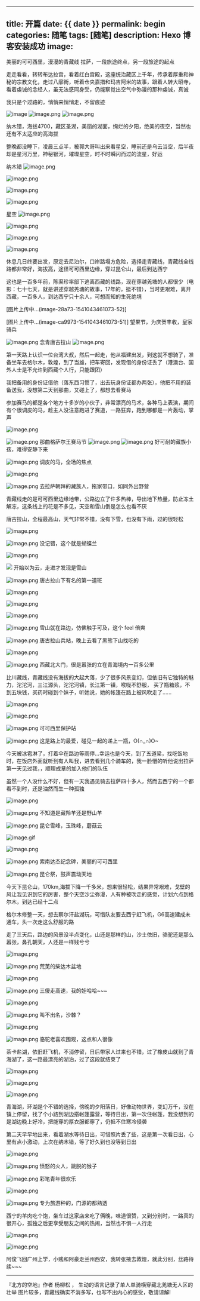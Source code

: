 ## 
---
title: 开篇
date: {{ date }}
permalink: begin
categories: 随笔
tags: [随笔]
description: Hexo 博客安装成功
image:
---
<p class="description"></p>
美丽的可可西里，漫漫的青藏线
拉萨，一段旅途终点，另一段旅途的起点

走走看看，转转布达拉宫，看着红白宫殿，这座统治藏区上千年，传承着厚重和神秘的宗教文化，走过八廓街，听着仓央嘉措和玛吉阿米的故事，跟着人转大昭寺，看着虔诚的念经人，虽无法感同身受，仍能察觉出空气中弥漫的那种虔诚，真诚

我只是个过路的，悄悄来悄悄走，不留痕迹

![image](http://upload-images.jianshu.io/upload_images/6273500-01900d460232d375?imageMogr2/auto-orient/strip%7CimageView2/2/w/1240)
![image.png](https://upload-images.jianshu.io/upload_images/6273500-6f9684c08199f091.png?imageMogr2/auto-orient/strip%7CimageView2/2/w/1240)
![image.png](https://upload-images.jianshu.io/upload_images/6273500-6ff69482bcb48768.png?imageMogr2/auto-orient/strip%7CimageView2/2/w/1240)

纳木错，海拔4700，藏区圣湖，美丽的湖面，绚烂的夕阳，绝美的夜空，当然也还有不太适应的高海拔

整晚都没睡下，凌晨三点半，被郭大哥叫出来看星空，睡前还是乌云当空，后半夜却是星河万里，神秘银河，璀璨星空，时不时瞬闪而过的流星，好运

纳木错
![image.png](https://upload-images.jianshu.io/upload_images/6273500-4d5f8a1a2d3d2296.png?imageMogr2/auto-orient/strip%7CimageView2/2/w/1240)

![image.png](https://upload-images.jianshu.io/upload_images/6273500-c19ce987b5fec8c8.png?imageMogr2/auto-orient/strip%7CimageView2/2/w/1240)

![image.png](https://upload-images.jianshu.io/upload_images/6273500-6514f764b5d682c7.png?imageMogr2/auto-orient/strip%7CimageView2/2/w/1240)

![image.png](https://upload-images.jianshu.io/upload_images/6273500-5963097d0394adcd.png?imageMogr2/auto-orient/strip%7CimageView2/2/w/1240)

星空
![image.png](https://upload-images.jianshu.io/upload_images/6273500-02905a8c59485535.png?imageMogr2/auto-orient/strip%7CimageView2/2/w/1240)

![image.png](https://upload-images.jianshu.io/upload_images/6273500-3b71edd44452a418.png?imageMogr2/auto-orient/strip%7CimageView2/2/w/1240)

![image.png](https://upload-images.jianshu.io/upload_images/6273500-0e5f7b9f100cc920.png?imageMogr2/auto-orient/strip%7CimageView2/2/w/1240)

![image.png](https://upload-images.jianshu.io/upload_images/6273500-93c3cb7bdc1979c9.png?imageMogr2/auto-orient/strip%7CimageView2/2/w/1240)

休息几日终要出发，原定去尼泊尔，口岸路塌方危险，选择走青藏线，青藏线全线路都非常好，海拔高，途径可可西里边缘，穿过昆仑山，最后到达西宁

这也是一百多年前，陈渠珍率部下逃离西藏的线路，现在穿越羌塘的人都很少（电影：七十七天，就是讲述穿越羌塘的故事，17年的，挺不错），当时更艰难，离开西藏，一百多人，到达西宁只十余人，可想而知的生死绝境

[图片上传中...(image-28a73-1541043461073-52)]

[图片上传中...(image-ca9973-1541043461073-51)]
望果节，为庆贺丰收，皇家骑兵

![image.png](https://upload-images.jianshu.io/upload_images/6273500-9f21514c40a0a49d.png?imageMogr2/auto-orient/strip%7CimageView2/2/w/1240)
念青唐古拉山
![image.png](https://upload-images.jianshu.io/upload_images/6273500-4df48b5044d2ba37.png?imageMogr2/auto-orient/strip%7CimageView2/2/w/1240)

第一天路上认识一位台湾大叔，然后一起走，他从福建出发，到这就不想骑了，准备坐车去格尔木，敦煌，到了当雄，把车寄回，发现借的身份证丢了（港澳台、国外人士是不允许到西藏个人行，只能跟团） 

我把备用的身份证借他（落东西习惯了，出去玩身份证都办两张），他把不用的装备送我，没想第二天到那曲，又碰上了，都想去看赛马

参加赛马的都是各个地方十多岁的小伙子，非常漂亮的马术，各种马上表演，期间有个很调皮的马，趁主人没注意跑进了赛道，一路狂奔，跑到哪都是一片轰动，掌声

![image.png](https://upload-images.jianshu.io/upload_images/6273500-d9be6780dba42367.png?imageMogr2/auto-orient/strip%7CimageView2/2/w/1240)

![image.png](https://upload-images.jianshu.io/upload_images/6273500-d3847a7a337ccb98.png?imageMogr2/auto-orient/strip%7CimageView2/2/w/1240)
那曲格萨尔王赛马节
![image.png](https://upload-images.jianshu.io/upload_images/6273500-a2fb03ee2ece752f.png?imageMogr2/auto-orient/strip%7CimageView2/2/w/1240)
![image.png](https://upload-images.jianshu.io/upload_images/6273500-a018641fececfa1f.png?imageMogr2/auto-orient/strip%7CimageView2/2/w/1240)
好可耐的藏族小孩，难得安静下来

![image.png](https://upload-images.jianshu.io/upload_images/6273500-8995e793ddd24f89.png?imageMogr2/auto-orient/strip%7CimageView2/2/w/1240)
调皮的马，全场的焦点

![image.png](https://upload-images.jianshu.io/upload_images/6273500-3bfee4c8fc00d5f4.png?imageMogr2/auto-orient/strip%7CimageView2/2/w/1240)

![image.png](https://upload-images.jianshu.io/upload_images/6273500-27f7b5f8e5124ad7.png?imageMogr2/auto-orient/strip%7CimageView2/2/w/1240)
去拉萨朝拜的藏族人，拖家带口，如同外出野营

青藏线走的是可可西里边缘地带，公路边立了许多热棒，导出地下热量，防止冻土解冻，这条线上的花是不多见，天空和雪山倒是怎么也看不厌

唐古拉山，全程最高山，天气非常不错，没有下雪，也没有下雨，过的很轻松

![image.png](https://upload-images.jianshu.io/upload_images/6273500-1a11c4869d0a19b9.png?imageMogr2/auto-orient/strip%7CimageView2/2/w/1240)

![image.png](https://upload-images.jianshu.io/upload_images/6273500-686c6275554a3e94.png?imageMogr2/auto-orient/strip%7CimageView2/2/w/1240)
没记错，这个就是蝴蝶兰

![image.png](https://upload-images.jianshu.io/upload_images/6273500-5c02ce189df78dcc.png?imageMogr2/auto-orient/strip%7CimageView2/2/w/1240)

![](https://upload-images.jianshu.io/upload_images/6273500-61097977bc3e23e8.png?imageMogr2/auto-orient/strip%7CimageView2/2/w/1240)
开始以为云，走进才发现是雪山

![image.png](https://upload-images.jianshu.io/upload_images/6273500-51587416ccb4a563.png?imageMogr2/auto-orient/strip%7CimageView2/2/w/1240)
唐古拉山下有名的第一道班

![image.png](https://upload-images.jianshu.io/upload_images/6273500-e40b54a0e984034b.png?imageMogr2/auto-orient/strip%7CimageView2/2/w/1240)

![image.png](https://upload-images.jianshu.io/upload_images/6273500-4cefcfc4166aeaf0.png?imageMogr2/auto-orient/strip%7CimageView2/2/w/1240)

![image.png](https://upload-images.jianshu.io/upload_images/6273500-348fa5979b727b9e.png?imageMogr2/auto-orient/strip%7CimageView2/2/w/1240)

![image.png](https://upload-images.jianshu.io/upload_images/6273500-0f8271572ee74045.png?imageMogr2/auto-orient/strip%7CimageView2/2/w/1240)
雪山就在路边，仿佛触手可及，这个 feel 倍爽 

![image.png](https://upload-images.jianshu.io/upload_images/6273500-e737384d381f9a2e.png?imageMogr2/auto-orient/strip%7CimageView2/2/w/1240)
唐古拉山兵站，晚上去看了黑熊下山找吃的

![image.png](https://upload-images.jianshu.io/upload_images/6273500-66a9034c06532666.png?imageMogr2/auto-orient/strip%7CimageView2/2/w/1240)

![image.png](https://upload-images.jianshu.io/upload_images/6273500-dc27647dc8283759.png?imageMogr2/auto-orient/strip%7CimageView2/2/w/1240)
西藏北大门，很是嚣张的立在青海境内一百多公里

比川藏线，青藏线没有海拔的大起大落，少了很多风景变幻，但依旧有它独特的魅力，沱沱河，三江源头，沱沱河镇，长江第一镇，喉咙不舒服， 买了瓶糖浆，不到五块钱，买药时碰到个妹子，听她说，她的帐篷在路上被风吹走了......

![image.png](https://upload-images.jianshu.io/upload_images/6273500-e6035012a37fd748.png?imageMogr2/auto-orient/strip%7CimageView2/2/w/1240)

![image.png](https://upload-images.jianshu.io/upload_images/6273500-362c6029e9310b9c.png?imageMogr2/auto-orient/strip%7CimageView2/2/w/1240)

![image.png](https://upload-images.jianshu.io/upload_images/6273500-74d113255439cd5c.png?imageMogr2/auto-orient/strip%7CimageView2/2/w/1240)
可可西里保护站

![image.png](https://upload-images.jianshu.io/upload_images/6273500-1da006a68d85666e.png?imageMogr2/auto-orient/strip%7CimageView2/2/w/1240)
这是路上的最爱，碰见一起的递上一瓶，O(∩_∩)O~

今天被冰雹淋了，打着伞在路边等雨停...幸运也是今天，到了五道梁，找吃饭地时，在饭店外面就听到有人叫我，进去看到几个骑车的，我一脸懵的听他说出拉萨第一天见过我，，顺理成章的加入他们的队伍

虽然一个人没什么不好，但有一天我遇见骑去拉萨四十多人，然而去西宁的一个都看不到时，还是油然而生一种孤独

![image.png](https://upload-images.jianshu.io/upload_images/6273500-e3b3fa38d4107f6c.png?imageMogr2/auto-orient/strip%7CimageView2/2/w/1240)

![image.png](https://upload-images.jianshu.io/upload_images/6273500-69848b67029a223d.png?imageMogr2/auto-orient/strip%7CimageView2/2/w/1240)
不知道是藏羚羊还是野山羊

![image.png](https://upload-images.jianshu.io/upload_images/6273500-33cb756709f10ccf.png?imageMogr2/auto-orient/strip%7CimageView2/2/w/1240)
昆仑雪峰，玉珠峰，蘑菇云

![image.gif](https://upload-images.jianshu.io/upload_images/6273500-be3c5256029f8983.gif?imageMogr2/auto-orient/strip%7CimageView2/2/w/1240)

![image.png](https://upload-images.jianshu.io/upload_images/6273500-680c1f43643f7eb2.png?imageMogr2/auto-orient/strip%7CimageView2/2/w/1240)

![image.png](https://upload-images.jianshu.io/upload_images/6273500-62280bed9b944c74.png?imageMogr2/auto-orient/strip%7CimageView2/2/w/1240)
索南达杰纪念碑，美丽的可可西里

![image.png](https://upload-images.jianshu.io/upload_images/6273500-e2bcd190dca092b1.png?imageMogr2/auto-orient/strip%7CimageView2/2/w/1240)
昆仑祭，鼓声震动天地

今天下昆仑山，170km,海拔下降一千多米，想来很轻松，结果异常艰难，戈壁的风让我见识到它的厉害，整个天空沙尘弥漫，人有种被吹走的感觉，计划六点到格尔木，到达已经十二点      

格尔木修整一天，想去察尔汗盐湖玩，可惜队友要去西宁赶飞机，G6高速建成未通车，头一次走这么舒服的路

走了三天后，路边的风景没半点变化，山还是那样的山，沙土依旧，骆驼还是那么嚣张，鼻孔朝天，人还是一样贱兮兮 

![image.png](https://upload-images.jianshu.io/upload_images/6273500-bab6d039fcb7fe7f.png?imageMogr2/auto-orient/strip%7CimageView2/2/w/1240)

![image.png](https://upload-images.jianshu.io/upload_images/6273500-1eb06f9b234cc93a.png?imageMogr2/auto-orient/strip%7CimageView2/2/w/1240)
荒芜的柴达木盆地

![image.png](https://upload-images.jianshu.io/upload_images/6273500-46161187e10e468b.png?imageMogr2/auto-orient/strip%7CimageView2/2/w/1240)

![image.png](https://upload-images.jianshu.io/upload_images/6273500-165817776845e543.png?imageMogr2/auto-orient/strip%7CimageView2/2/w/1240)
三傻走高速，我的娃哈哈~~~

![image.png](https://upload-images.jianshu.io/upload_images/6273500-f601a3906a0e618f.png?imageMogr2/auto-orient/strip%7CimageView2/2/w/1240)

![image.png](https://upload-images.jianshu.io/upload_images/6273500-7eed1b41debdebb4.png?imageMogr2/auto-orient/strip%7CimageView2/2/w/1240)
叫不出名，沙棘？

![image.png](https://upload-images.jianshu.io/upload_images/6273500-a2fd9f25e7e900a0.png?imageMogr2/auto-orient/strip%7CimageView2/2/w/1240)

![image.png](https://upload-images.jianshu.io/upload_images/6273500-f310d6cc4232ae6d.png?imageMogr2/auto-orient/strip%7CimageView2/2/w/1240)
骆驼老喜欢围观，这点和人很像

茶卡盐湖，依旧赶飞机，不消停留，日后带家人过来也不错，过了橡皮山就到了青海湖了，这一路最漂亮的湖泊，过了这段就结束了

![image.png](https://upload-images.jianshu.io/upload_images/6273500-c6d97d280c537cc3.png?imageMogr2/auto-orient/strip%7CimageView2/2/w/1240)

![image.png](https://upload-images.jianshu.io/upload_images/6273500-1d8eda04964b4e02.png?imageMogr2/auto-orient/strip%7CimageView2/2/w/1240)

![image.png](https://upload-images.jianshu.io/upload_images/6273500-292cdbe29435aa0c.png?imageMogr2/auto-orient/strip%7CimageView2/2/w/1240)

青海湖，环湖是个不错的选择，傍晚的夕阳落日，好像动物世界，变幻万千，没在镇上停留，找了个小路到湖边搭帐篷露营，等待日出，第一次住帐篷，我没想到的是湖边晚上好冷，把能穿的厚衣服都穿了，仍抵不住寒冷侵袭

第二天早早地出来，看着湖水等待日出，可惜照片丢了些，这是第一次看日出，心里有点小激动，上次在纳木错，等了好久到也没等到日出 

![image.png](https://upload-images.jianshu.io/upload_images/6273500-9045761b8f2d8764.png?imageMogr2/auto-orient/strip%7CimageView2/2/w/1240)

![image.png](https://upload-images.jianshu.io/upload_images/6273500-05ca7a3680cdd053.png?imageMogr2/auto-orient/strip%7CimageView2/2/w/1240)
愤怒的火人，跳脱的猴子

![image.png](https://upload-images.jianshu.io/upload_images/6273500-d7a75fc5d27d9c09.png?imageMogr2/auto-orient/strip%7CimageView2/2/w/1240)
彩笔青年很欢乐

![image.png](https://upload-images.jianshu.io/upload_images/6273500-1f6ab5636a6d3281.png?imageMogr2/auto-orient/strip%7CimageView2/2/w/1240)


![image.png](https://upload-images.jianshu.io/upload_images/6273500-93d25efa4123782b.png?imageMogr2/auto-orient/strip%7CimageView2/2/w/1240)
专为旅游种的，门源的都熟透

西宁的羊肉吃个饱，坐车过这家店来吃了俩晚，味道很赞，又到分别时，一路真的很开心，孤独之后更享受朋友之间的热闹，当然也不惧一人行走

![image.png](https://upload-images.jianshu.io/upload_images/6273500-3afb71f0a3fb55df.png?imageMogr2/auto-orient/strip%7CimageView2/2/w/1240)

![image.png](https://upload-images.jianshu.io/upload_images/6273500-07f7269c28953485.png?imageMogr2/auto-orient/strip%7CimageView2/2/w/1240)

阿俊飞回广州上学，小贱和阿豪走兰州西安，我转张掖去敦煌，就此分别，丝路待续~~~
- - - - 
『北方的空地』作者 杨柳松 ， 生动的语言记录了单人单骑横穿藏北羌塘无人区的壮举
图片较多，青藏线确实不消多写，也写不出内心的感受，敬请谅解!

